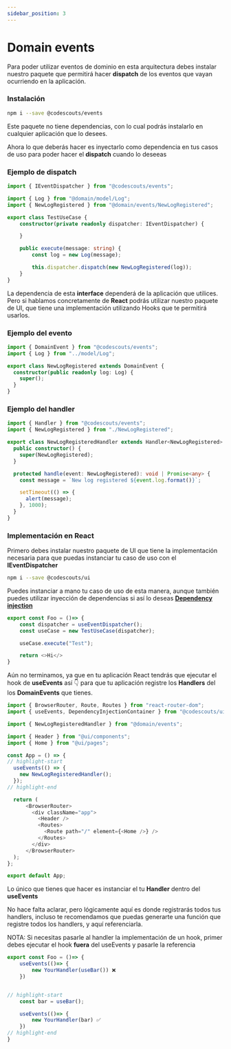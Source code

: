 ```yaml
---
sidebar_position: 3
---
```


# Domain events

Para poder utilizar eventos de dominio en esta arquitectura debes instalar nuestro paquete que permitirá hacer **dispatch** de los eventos que vayan ocurriendo en la aplicación.

### Instalación

```bash
npm i --save @codescouts/events
```

Este paquete no tiene dependencias, con lo cual podrás instalarlo en cualquier aplicación que lo desees.

Ahora lo que deberás hacer es inyectarlo como dependencia en tus casos de uso para poder hacer el **dispatch** cuando lo deseeas

### Ejemplo de dispatch

```ts
import { IEventDispatcher } from "@codescouts/events";

import { Log } from "@domain/model/Log";
import { NewLogRegistered } from "@domain/events/NewLogRegistered";

export class TestUseCase {
    constructor(private readonly dispatcher: IEventDispatcher) {

    }

    public execute(message: string) {
        const log = new Log(message);

        this.dispatcher.dispatch(new NewLogRegistered(log));
    }
}
```

La dependencia de esta **interface** dependerá de la aplicación que utilices.
Pero si hablamos concretamente de **React** podrás utilizar nuestro paquete de UI, que tiene una implementación utilizando Hooks que te permitirá usarlos.

### Ejemplo del evento

```ts
import { DomainEvent } from "@codescouts/events";
import { Log } from "../model/Log";

export class NewLogRegistered extends DomainEvent {
  constructor(public readonly log: Log) {
    super();
  }
}
```

### Ejemplo del handler

```ts
import { Handler } from "@codescouts/events";
import { NewLogRegistered } from "./NewLogRegistered";

export class NewLogRegisteredHandler extends Handler<NewLogRegistered> {
  public constructor() {
    super(NewLogRegistered);
  }

  protected handle(event: NewLogRegistered): void | Promise<any> {
    const message = `New log registered ${event.log.format()}`;

    setTimeout(() => {
      alert(message);
    }, 1000);
  }
}

```

### Implementación en React

Primero debes instalar nuestro paquete de UI que tiene la implementación necesaria para que puedas instanciar tu caso de uso con el **IEventDispatcher**

```bash
npm i --save @codescouts/ui
```

Puedes instanciar a mano tu caso de uso de esta manera, aunque también puedes utilizar inyección de dependencias si así lo deseas [**Dependency injection**](./dependency-injection)

```ts
export const Foo = ()=> {
    const dispatcher = useEventDispatcher();
    const useCase = new TestUseCase(dispatcher);

    useCase.execute("Test");

    return <>Hi</>
}
```

Aún no terminamos, ya que en tu aplicación React tendrás que ejecutar el hook de **useEvents** así 👇 para que tu aplicación registre los **Handlers** del los **DomainEvents** que tienes.

```ts
import { BrowserRouter, Route, Routes } from "react-router-dom";
import { useEvents, DependencyInjectionContainer } from "@codescouts/ui";

import { NewLogRegisteredHandler } from "@domain/events";

import { Header } from "@ui/components";
import { Home } from "@ui/pages";

const App = () => {
// highlight-start
  useEvents(() => {
    new NewLogRegisteredHandler();
  });
// highlight-end

  return (
      <BrowserRouter>
        <div className="app">
          <Header />
          <Routes>
            <Route path="/" element={<Home />} />
          </Routes>
        </div>
      </BrowserRouter>
  );
};

export default App;
```

Lo único que tienes que hacer es instanciar el tu **Handler** dentro del **useEvents**

No hace falta aclarar, pero lógicamente aquí es donde registrarás todos tus handlers, incluso te recomendamos que puedas generarte una función que registre todos los handlers, y aquí referenciarla.

NOTA: Si necesitas pasarle al handler la implementación de un hook, primer debes ejecutar el hook **fuera** del useEvents y pasarle la referencia

```ts
export const Foo = ()=> {
    useEvents(()=> {
        new YourHandler(useBar()) ❌
    })


// highlight-start
    const bar = useBar();

    useEvents(()=> {
        new YourHandler(bar) ✅
    })
// highlight-end
}
```
